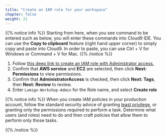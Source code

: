 ```yaml
---
title: "Create an IAM role for your workspace"
chapter: false
weight: 21
---
```


{{% notice info %}}
Starting from here, when you see command to be entered such as below, you will enter these commands into Cloud9 IDE. You can use the **Copy to clipboard** feature (right hand upper corner) to simply copy and paste into Cloud9. In order to paste, you can use Ctrl + V for Windows or Command + V for Mac.
{{% /notice %}}

1. Follow [this deep link to create an IAM role with Administrator access.](https://console.aws.amazon.com/iam/home#/roles$new?step=review&commonUseCase=EC2%2BEC2&selectedUseCase=EC2&policies=arn:aws:iam::aws:policy%2FAdministratorAccess)
2. Confirm that **AWS service** and **EC2** are selected, then click **Next: Permissions** to view permissions.
3. Confirm that **AdministratorAccess** is checked, then click **Next: Tags**, then **Next: Review** to review.
4. Enter `Lumigo-Workshop-Admin` for the Role name, and select **Create role**

{{% notice info %}}
When you create IAM policies in your production account, follow the standard security advice of granting [least privilege](https://docs.aws.amazon.com/IAM/latest/UserGuide/best-practices.html), or granting only the permissions required to perform a task. Determine what users (and roles) need to do and then craft policies that allow them to perform only those tasks.

{{% /notice %}}